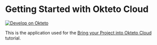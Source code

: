 # Getting Started with Okteto Cloud

[![Develop on Okteto](https://okteto.com/develop-okteto.svg)](https://cloud.okteto.com/deploy)

This is the application used for the [Bring your Project into Okteto Cloud](https://okteto.com/docs/tutorials/bring-your-project) tutorial.